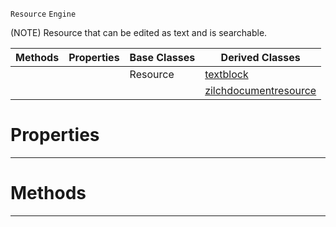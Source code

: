  `Resource` `Engine`



(NOTE) Resource that can be edited as text and is searchable.

|Methods|Properties|Base Classes|Derived Classes|
|---|---|---|---|
| | |Resource|[textblock](https://github.com/zeroengineteam/ZeroDocs/blob/master/code_reference/class_reference/textblock.markdown)|
| | | |[zilchdocumentresource](https://github.com/zeroengineteam/ZeroDocs/blob/master/code_reference/class_reference/zilchdocumentresource.markdown)|


 #  Properties


---  
 #  Methods


---  
 

 